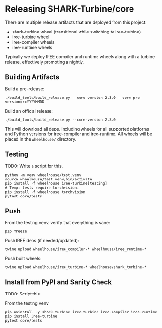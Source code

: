 
# Releasing SHARK-Turbine/core

There are multiple release artifacts that are deployed from this project:

* shark-turbine wheel (transitional while switching to iree-turbine)
* iree-turbine wheel
* iree-compiler wheels
* iree-runtime wheels

Typically we deploy IREE compiler and runtime wheels along with a turbine
release, effectively promoting a nightly.

## Building Artifacts

Build a pre-release:

```
./build_tools/build_release.py --core-version 2.3.0 --core-pre-version=rcYYYYMMDD
```

Build an official release:

```
./build_tools/build_release.py --core-version 2.3.0
```

This will download all deps, including wheels for all supported platforms and
Python versions for iree-compiler and iree-runtime. All wheels will be placed
in the `wheelhouse/` directory.


## Testing

TODO: Write a script for this.

```
python -m venv wheelhouse/test.venv
source wheelhouse/test.venv/bin/activate
pip install -f wheelhouse iree-turbine[testing]
# Temp: tests require torchvision.
pip install -f wheelhouse torchvision
pytest core/tests
```

## Push

From the testing venv, verify that everything is sane:

```
pip freeze
```

Push IREE deps (if needed/updated):

```
twine upload wheelhouse/iree_compiler-* wheelhouse/iree_runtime-*
```

Push built wheels:

```
twine upload wheelhouse/iree_turbine-* wheelhouse/shark_turbine-*
```

## Install from PyPI and Sanity Check

TODO: Script this

From the testing venv:

```
pip uninstall -y shark-turbine iree-turbine iree-compiler iree-runtime
pip install iree-turbine
pytest core/tests
```

